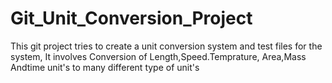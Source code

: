 # Git_Unit_Conversion_Project
This git project tries to create a unit conversion system and test files for the system,
It involves Conversion of Length,Speed.Temprature, Area,Mass Andtime unit's to many 
different  type of unit's
